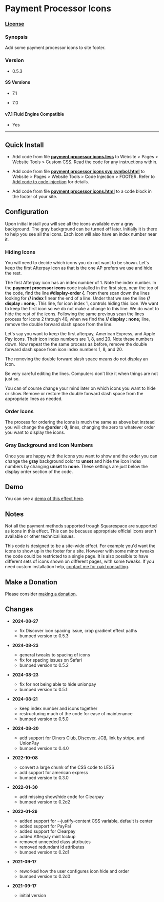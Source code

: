 # Payment Processor Icons

### [License][1]

### Synopsis

Add some payment processor icons to site footer.

### Version

  * 0.5.3

#### SS Versions

  * 7.1
  
  * 7.0

#### v7.1 Fluid Engine Compatible

  * Yes

---

## Quick Install

* Add code from file **[payment processor icons.less][2]** to Website > Pages >
  Website Tools > Custom CSS. Read the code for any instructions within.
  
* Add code from file **[payment processor icons svg symbol.html][3]** to
  Website > Pages > Website Tools > Code Injection > FOOTER. Refer to [Add code
  to code injection][4] for details.
  
* Add code from file **[payment processor icons.html][5]** to a code block in
  the footer of your site.

## Configuration

Upon initial install you will see all the icons available over a gray
background. The gray background can be turned off later. Initially it is there
to help you see all the icons. Each icon will also have an index number
near it.

### Hiding Icons

You will need to decide which icons you do not want to be shown. Let's keep the
first Afterpay icon as that is the one AP prefers we use and hide the rest.

The first Afterpay icon has an index number of 1. Note the index
number. In the **payment processor icons** code installed in the first step,
near the top of the code, find the line **#display-order {**. From
there scan down the lines looking for **// index 1** near the end of a line.
Under that we see the line **// display : none;**. This line, for icon index 1,
controls hiding this icon. We want to keep the first icon so we do not make a
change to this line. We do want to hide the rest of the icons. Following the
same previous scan the lines process for icons 2 through 46, when we find the
**// display : none;** line, remove the double forward slash space from the
line. 

Let's say you want to keep the first afterpay, American Express, and Apple Pay
icons. Their icon index numbers are 1, 8, and 20. Note these numbers down.
Now repeat the the same process as before, remove the double forward
slash space from icon index numbers 1, 8, and 20.

The removing the double forward slash space means do not display an icon.

Be very careful editing the lines. Computers don't like it when things are not
just so.

You can of course change your mind later on which icons you want to hide or
show. Remove or restore the double forward slash space from the appropriate
lines as needed.

### Order Icons

The process for ordering the icons is much the same as above but instead you
will change the **@order : 0;** lines, changing the zero to whatever order you
want to display the icons.

### Gray Background and Icon Numbers

Once you are happy with the icons you want to show and the order you can change
the **gray** background color to **unset** and hide the icon index numbers by
changing **unset** to **none**. These settings are just below the display order
section of the code.

## Demo

You can see a [demo of this effect here][6].

## Notes

Not all the payment methods supported trough Squarespace are supported as icons
in this effect. This can be because appropriate official icons aren't available
or other technical issues.

This code is designed to be a site-wide effect. For example you'd want the icons
to show up in the footer for a site. However with some minor tweaks the code
could be restricted to a single page. It is also possible to have different sets
of icons shown on different pages, with some tweaks. If you need custom
installation help, [contact me for paid consulting][7].

## Make a Donation

Please consider [making a donation][8].

## Changes

* **2024-08-27**

  * fix Discover icon spacing issue, crop gradient effect paths
  * bumped version to 0.5.3
  
* **2024-08-23**

  * general tweaks to spacing of icons
  * fix for spacing issues on Safari
  * bumped version to 0.5.2
  
* **2024-08-23**

  * fix for not being able to hide unionpay
  * bumped version to 0.5.1
  
* **2024-08-21**

  * keep index number and icons together
  * restructuring much of the code for ease of maintenance
  * bumped version to 0.5.0
  
* **2024-08-20**

  * add support for Diners Club, Discover, JCB, link by stripe, and UnionPay
  * bumped version to 0.4.0
  
* **2022-10-08**

  * convert a large chunk of the CSS code to LESS
  * add support for american express
  * bumped version to 0.3.0
  
* **2022-01-30**

  * add missing show/hide code for Clearpay
  * bumped version to 0.2d2
  
* **2022-01-29**

  * added support for --justify-content CSS variable, default is center
  * added support for PayPal
  * added support for Clearpay
  * added Afterpay mint lockup
  * removed unneeded class attributes
  * removed redundant id attributes
  * bumped version to 0.2d1
  
* **2021-09-17**

  * reworked how the user configures icon hide and order
  * bumped version to 0.2d0
  
* **2021-09-17**

  * initial version

[1]: https://github.com/tomsWebConsulting/twcsl/blob/main/LICENSE.txt#L1
[2]: payment%20processor%20icons.less#L1
[3]: payment%20processor%20icons%20svg%20symbol.html#L1
[4]: https://support.squarespace.com/hc/en-us/articles/205815908-Using-code-injection#toc-add-code-to-code-injection
[5]: payment%20processor%20icons.html#L1
[6]: https://toms-web-consulting-demos.squarespace.com/payment-processor-icons?password=twcdemos
[7]: http://www.tomsWeb.consulting/contact.html
[8]: https://github.com/tomsWebConsulting/twcsl#make-a-donation

